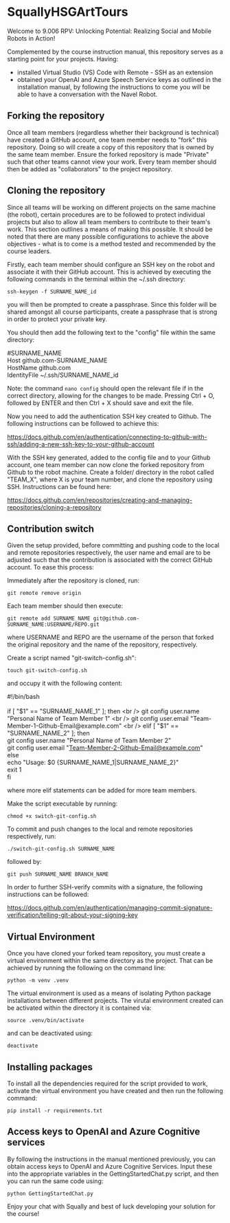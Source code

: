 # SquallyHSGArtTours

Welcome to 9.006 RPV: Unlocking Potential: Realizing Social and Mobile Robots in Action!

Complemented by the course instruction manual, this repository serves as a starting point for your projects. Having:
* installed Virtual Studio (VS) Code with Remote - SSH as an extension
* obtained your OpenAI and Azure Speech Service keys
as outlined in the installation manual, by following the instructions to come you will be able to have a conversation with the Navel Robot.

## Forking the repository

Once all team members (regardless whether their background is technical) have created a GitHub account, one team member needs to "fork" this repository. Doing so will create a copy of this repository that is owned by the same team member. Ensure the forked repository is made "Private" such that other teams cannot view your work. Every team member should then be added as "collaborators" to the project repository.

## Cloning the repository

Since all teams will be working on different projects on the same machine (the robot), certain procedures are to be followed to protect individual projects but also to allow all team members to contribute to their team's work. This section outlines a means of making this possible. It should be noted that there are many possible configurations to achieve the above objectives - what is to come is a method tested and recommended by the course leaders.

Firstly, each team member should configure an SSH key on the robot and associate it with their GitHub account. This is achieved by executing the following commands in the terminal within the ~/.ssh directory:

 `ssh-keygen -f SURNAME_NAME_id`

you will then be prompted to create a passphrase. Since this folder will be shared amongst all course participants, create a passphrase that is strong in order to protect your private key.

You should then add the following text to the "config" file within the same directory:

#SURNAME_NAME <br />
Host github.com-SURNAME_NAME <br />
HostName github.com <br />
IdentityFile ~/.ssh/SURNAME_NAME_id <br />

Note: the command `nano config` should open the relevant file if in the correct directory, allowing for the changes to be made. Pressing Ctrl + O, followed by ENTER and then Ctrl + X should save and exit the file.

Now you need to add the authentication SSH key created to Github. The following instructions can be followed to achieve this:

https://docs.github.com/en/authentication/connecting-to-github-with-ssh/adding-a-new-ssh-key-to-your-github-account

With the SSH key generated, added to the config file and to your Github account, one team member can now clone the forked repository from Github to the robot machine. Create a folder/ directory in the robot called "TEAM_X", where X is your team number, and clone the repository using SSH. Instructions can be found here:

https://docs.github.com/en/repositories/creating-and-managing-repositories/cloning-a-repository

## Contribution switch

Given the setup provided, before committing and pushing code to the local and remote repositories respectively, the user name and email are to be adjusted such that the contribution is associated with the correct GitHub account. To ease this process:

Immediately after the repository is cloned, run:

`git remote remove origin`

Each team member should then execute:

`git remote add SURNAME_NAME git@github.com-SURNAME_NAME:USERNAME/REPO.git`

where USERNAME and REPO are the username of the person that forked the original repository and the name of the repository, respectively.

Create a script named "git-switch-config.sh":

`touch git-switch-config.sh`

and occupy it with the following content:

#!/bin/bash <br />
<br />
if [ "$1" == "SURNAME_NAME_1" ]; then <br />
    git config user.name "Personal Name of Team Member 1" <br />
    git config user.email "Team-Member-1-Github-Email@example.com" <br />
elif [ "$1" == "SURNAME_NAME_2" ]; then <br />
    git config user.name "Personal Name of Team Member 2" <br />
    git config user.email "Team-Member-2-Github-Email@example.com" <br />
else <br />
    echo "Usage: $0 {SURNAME_NAME_1|SURNAME_NAME_2}" <br />
    exit 1 <br />
fi <br />

where more elif statements can be added for more team members. 

Make the script executable by running:

`chmod +x switch-git-config.sh`


To commit and push changes to the local and remote repositories respectively, run:

`./switch-git-config.sh SURNAME_NAME`

followed by:

`git push SURNAME_NAME BRANCH_NAME`

In order to further SSH-verify commits with a signature, the following instructions can be followed:

https://docs.github.com/en/authentication/managing-commit-signature-verification/telling-git-about-your-signing-key

## Virtual Environment

Once you have cloned your forked team repository, you must create a virtual environment within the same directory as the project. That can be achieved by running the following on the command line:

`python -m venv .venv`

The virtual environment is used as a means of isolating Python package installations between different projects. The virutal environment created can be activated within the directory it is contained via:

`source .venv/bin/activate`

and can be deactivated using:

`deactivate`

## Installing packages

To install all the dependencies required for the script provided to work, activate the virtual environment you have created and then run the following command:

`pip install -r requirements.txt`

## Access keys to OpenAI and Azure Cognitive services

By following the instructions in the manual mentioned previously, you can obtain access keys to OpenAI and Azure Cognitive Services. Input these into the appropriate variables in the GettingStartedChat.py script, and then you can run the same code using:

`python GettingStartedChat.py`

Enjoy your chat with Squally and best of luck developing your solution for the course!





